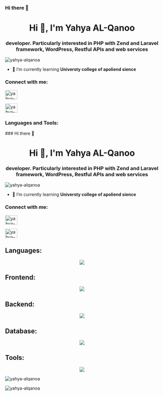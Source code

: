 ### Hi there 👋

<!--
**yahya-alqanoa/yahya-alqanoa** is a ✨ _special_ ✨ repository because its `README.md` (this file) appears on your GitHub profile.

Here are some ideas to get you started:

- 🔭 I’m currently working on ...
- 🌱 I’m currently learning ...
- 👯 I’m looking to collaborate on ...
- 🤔 I’m looking for help with ...
- 💬 Ask me about ...
- 📫 How to reach me: ...
- 😄 Pronouns: ...
- ⚡ Fun fact: ...
-->
<h1 align="center">Hi 👋, I'm Yahya AL-Qanoo</h1>

<h3 align="center">developer. Particularly interested in PHP with Zend and Laravel framework, WordPress, Restful APIs and web services</h3>

<p align="left"> <img src="https://komarev.com/ghpvc/?username=yahya-alqanoa&label=Profile%20views&color=0e75b6&style=flat" alt="yahya-alqanoa" /> </p>

- 🌱 I’m currently learning **Universty college of apoliend sience**

<h3 align="left">Connect with me:</h3>

<p  display="flex"   >


 
<a href="https://twitter.com/yahya-alqanoa" target="blank"><img align="center" src="https://raw.githubusercontent.com/rahuldkjain/github-profile-readme-generator/master/src/images/icons/Social/twitter.svg" alt="yahya-alqanoa" height="30" width="40" /></a>

<a href="https://www.linkedin.com/in/yahyaalqanoo/" target="blank"><img align="center" src="https://raw.githubusercontent.com/rahuldkjain/github-profile-readme-generator/master/src/images/icons/Social/linked-in-alt.svg" alt="yahya-alqanoa" height="30" width="40" /></a>

 
 
 
 
</p>

<h3 align="left">Languages and Tools:</h3>

<p align="left">### Hi there 👋

<!--
**yahya-alqanoa/yahya-alqanoa** is a ✨ _special_ ✨ repository because its `README.md` (this file) appears on your GitHub profile.

Here are some ideas to get you started:

- 🔭 I’m currently working on ...
- 🌱 I’m currently learning ...
- 👯 I’m looking to collaborate on ...
- 🤔 I’m looking for help with ...
- 💬 Ask me about ...
- 📫 How to reach me: ...
- 😄 Pronouns: ...
- ⚡ Fun fact: ...
-->
<h1 align="center">Hi 👋, I'm Yahya AL-Qanoo</h1>

<h3 align="center">developer. Particularly interested in PHP with Zend and Laravel framework, WordPress, Restful APIs and web services</h3>

<p align="left"> <img src="https://komarev.com/ghpvc/?username=yahya-alqanoa&label=Profile%20views&color=0e75b6&style=flat" alt="yahya-alqanoa" /> </p>

- 🌱 I’m currently learning **Universty college of apoliend sience**

<h3 align="left">Connect with me:</h3>

<p  display="flex"   >


 
<a href="https://twitter.com/yahya-alqanoa" target="blank"><img align="center" src="https://raw.githubusercontent.com/rahuldkjain/github-profile-readme-generator/master/src/images/icons/Social/twitter.svg" alt="yahya-alqanoa" height="30" width="40" /></a>

<a href="https://www.linkedin.com/in/yahyaalqanoo/" target="blank"><img align="center" src="https://raw.githubusercontent.com/rahuldkjain/github-profile-readme-generator/master/src/images/icons/Social/linked-in-alt.svg" alt="yahya-alqanoa" height="30" width="40" /></a>

 
 
 
 
</p>

<h2 align="left">Languages:</h2>

<p align="center">
  <a href="https://skillicons.dev">
    <img src="https://skillicons.dev/icons?i=js,html,css,cs,php,ts" />
  </a>
</p> 

<h2 align="left">Frontend:</h2>

<p align="center">
  <a href="https://skillicons.dev">
    <img src="https://skillicons.dev/icons?i=vue,react,angular" />
  </a>
</p> 

<h2 align="left">Backend:</h2>

<p align="center">
  <a href="https://skillicons.dev">
    <img src="https://skillicons.dev/icons?i=dotnet,nodejs,php,wordpress,laravel" />
  </a>
</p> 


<h2 align="left">Database:</h2>

<p align="center">
  <a href="https://skillicons.dev">
    <img src="https://skillicons.dev/icons?i=mysql,sqlite,django" />
  </a>
</p> 


<h2 align="left">Tools:</h2>

<p align="center">
  <a href="https://skillicons.dev">
    <img src="https://skillicons.dev/icons?i=aws,docker,figma,git,github,githubactions,postman,xd,visualstudio,vscode" />
  </a>
</p> 





<p><img align="center" src="https://github-readme-stats.vercel.app/api/top-langs?username=yahya-alqanoa&show_icons=true&locale=en&layout=compact" alt="yahya-alqanoa" /></p>
</p>

<p><img align="center" src="https://github-readme-stats.vercel.app/api/top-langs?username=yahya-alqanoa&show_icons=true&locale=en&layout=compact" alt="yahya-alqanoa" /></p>

